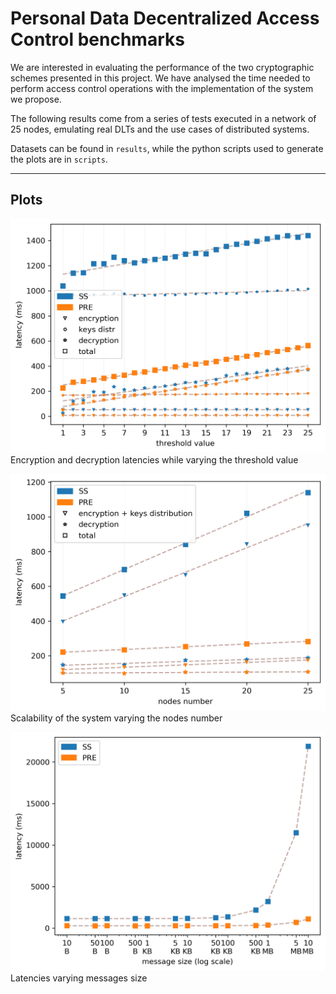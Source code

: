 # Personal Data Decentralized Access Control benchmarks

We are interested in evaluating the performance of the two cryptographic schemes presented in this project. We have analysed the time needed to perform access control operations with the implementation of the system we propose.

The following results come from a series of tests executed in a network of 25 nodes, emulating real DLTs and the use cases of distributed systems.

Datasets can be found in `results`, while the python scripts used to generate the plots are in `scripts`.

---

## Plots

![Encryption and decryption latencies while varying the threshold value](dual-threshold.png 'Encryption and decryption latencies while varying the threshold value')
Encryption and decryption latencies while varying the threshold value

![Scalability of the system varying the nodes number](dual-nodes-number.png 'Scalability of the system varying the nodes number')
Scalability of the system varying the nodes number

![Latencies varying messages size](dual-message-size.png 'Latencies varying messages size')
Latencies varying messages size
